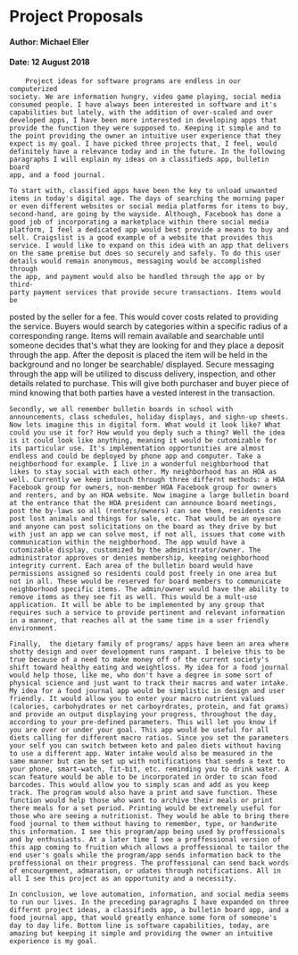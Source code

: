 # Project Proposals

#### Author: Michael Eller

#### Date: 12 August 2018

	    Project ideas for software programs are endless in our computerized
	society. We are information hungry, video game playing, social media
	consumed people. I have always been interested in software and it's
	capabilities but lately, with the addition of over-scaled and over
	developed apps, I have been more interested in developing apps that
	provide the function they were supposed to. Keeping it simple and to
	the point providing the owner an intuitive user experience that they
	expect is my goal. I have picked three projects that, I feel, would
	definitely have a relevance today and in the future. In the following
	paragraphs I will explain my ideas on a classifieds app, bulletin board
	app, and a food journal.

	To start with, classified apps have been the key to unload unwanted
	items in today's digital age. The days of searching the morning paper
	or even different websites or social media platforms for items to buy,
	second-hand, are going by the wayside. Although, Facebook has done a
	good job of incorporating a marketplace within there social media 
	platform, I feel a dedicated app would best provide a means to buy and
	sell. Craigslist is a good example of a website that provides this
	service. I would like to expand on this idea with an app that delivers
	on the same premise but does so securely and safely. To do this user
	details would remain anonymous, messaging would be accomplished through
	the app, and payment would also be handled through the app or by third-
	party payment services that provide secure transactions. Items would be
  posted by the seller for a fee. This would cover costs related to
	providing the service. Buyers would search by categories within a
	specific radius of a corresponding range. Items will remain available
	and searchable until someone decides that's what they are looking for
	and they place a deposit through the app. After the deposit is placed
	the item will be held in the background and no longer be searchable/
	displayed. Secure messaging through the app will be utilized to discuss
	delivery, inspection, and other details related to purchase. This will
	give both purchaser and buyer piece of mind knowing that both parties
	have a vested interest in the transaction.

	Secondly, we all remember bulletin boards in school with announcements, class schedules, holiday displays, and sighn-up sheets. Now lets imagine this in digital form. What would it look like? What could you use it for? How would you deply such a thing? Well the idea is it could look like anything, meaning it would be cutomizable for its particular use. It's implementation opportunities are almost endless and could be deployed by phone app and computer. Take a neighborhood for example. I live in a wonderful neighborhood that likes to stay social with each other. My neighborhood has an HOA as well. Currently we keep intouch through three differnt methods: a HOA Facebook group for owners, non-member HOA Facebook group for owners and renters, and by an HOA website. Now imagine a large bulletin board at the entrance that the HOA president can announce board meetings, post the by-laws so all (renters/owners) can see them, residents can post lost animals and things for sale, etc. That would be an eyesore and anyone can post solicitations on the board as they drive by but with just an app we can solve most, if not all, issues that come with communication within the neighborhood. The app would have a cutomizable display, customized by the administrator/owner. The administrator approves or denies membership, keeping neighborhood integrity current. Each area of the bulletin board would have permissions assigned so residents could post freely in one area but not in all. These would be reserved for board members to communicate neighborhood specific items. The admin/owner would have the ability to remove items as they see fit as well. This would be a mult-use application. It will be able to be implemented by any group that requires such a service to provide pertinent and relevant information in a manner, that reaches all at the same time in a user friendly environment.

	Finally,  the dietary family of programs/ apps have been an area where shotty design and over development runs rampant. I beleive this to be true because of a need to make money off of the current society's shift toward healthy eating and weightloss. My idea for a food journal would help those, like me, who don't have a degree in some sort of physical science and just want to track their macros and water intake. My idea for a food journal app would be simplistic in design and user friendly. It would allow you to enter your macro nutrient values (calories, carbohydrates or net carboyrdrates, protein, and fat grams) and provide an output displaying your progress, throughout the day, according to your pre-defined parameters. This will let you know if you are over or under your goal. This app would be useful for all diets calling for different macro ratios. Since you set the parameters your self you can switch between keto and paleo diets without having to use a different app. Water intake would also be measured in the same manner but can be set up with notifications that sends a text to your phone, smart-watch, fit-bit, etc. reminding you to drink water. A scan feature would be able to be incorporated in order to scan food barcodes. This would allow you to simply scan and add as you keep track. The program would also have a print and save function. These function would help those who want to archive their meals or print there meals for a set period. Printing would be extremely useful for those who are seeing a nutritionist. They would be able to bring there food journal to them without having to remember, type, or handwrite this information. I see this program/app being used by proffessionals and by enthusiasts. At a later time I see a proffessional version of this app coming to fruition which allows a proffessional to tailor the end user's goals while the program/app sends information back to the proffessional on their progress. The proffessional can send back words of encourgement, admaration, or udates through notifications. All in all I see this project as an opportunity and a necessity.

	In conclusion, we love automation, information, and social media seems to run our lives. In the preceding paragraphs I have expanded on three differnt project ideas, a classifieds app, a bulletin board app, and a food journal app, that would greatly enhance some form of someone's day to day life. Bottom line is software capabilities, today, are amazing but keeping it simple and providing the owner an intuitive experience is my goal.
